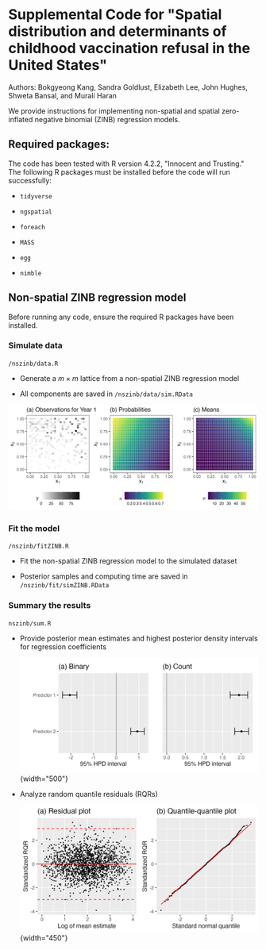 # Supplemental Code for "Spatial distribution and determinants of childhood vaccination refusal in the United States"

Authors: Bokgyeong Kang, Sandra Goldlust, Elizabeth Lee, John Hughes, Shweta Bansal, and Murali Haran

We provide instructions for implementing non-spatial and spatial zero-inflated negative binomial (ZINB) regression models.

## Required packages:

The code has been tested with R version 4.2.2, "Innocent and Trusting." The following R packages must be installed before the code will run successfully:

-   `tidyverse`

-   `ngspatial`

-   `foreach`

-   `MASS`

-   `egg`

-   `nimble`

## Non-spatial ZINB regression model

Before running any code, ensure the required R packages have been installed.

### Simulate data

`/nszinb/data.R`

-   Generate a $m \times m$ lattice from a non-spatial ZINB regression model

-   All components are saved in `/nszinb/data/sim.RData`

<img src="/nszinb/fig/simData.png" width="700"/>

### Fit the model

`/nszinb/fitZINB.R`

-   Fit the non-spatial ZINB regression model to the simulated dataset

-   Posterior samples and computing time are saved in `/nszinb/fit/simZINB.RData`

### Summary the results

`nszinb/sum.R`

-   Provide posterior mean estimates and highest posterior density intervals for regression coefficients

    ![](/nszinb/fig/simCoef.png){width="500"}

-   Analyze random quantile residuals (RQRs)

    ![](/nszinb/fig/simRQR.png){width="450"}
